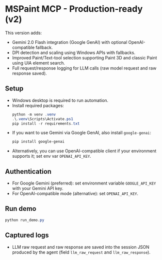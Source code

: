 # MSPaint MCP - Production-ready (v2)

This version adds:
- Gemini 2.0 Flash integration (Google GenAI) with optional OpenAI-compatible fallback.
- DPI detection and scaling using Windows APIs with fallbacks.
- Improved Paint/Text-tool selection supporting Paint 3D and classic Paint using UIA element search.
- Full request/response logging for LLM calls (raw model request and raw response saved).

## Setup
- Windows desktop is required to run automation.
- Install required packages:
  ```powershell
  python -m venv .venv
  .\.venv\Scripts\Activate.ps1
  pip install -r requirements.txt
  ```
- If you want to use Gemini via Google GenAI, also install `google-genai`:
  ```powershell
  pip install google-genai
  ```
- Alternatively, you can use OpenAI-compatible client if your environment supports it; set env var `OPENAI_API_KEY`.

## Authentication
- For Google Gemini (preferred): set environment variable `GOOGLE_API_KEY` with your Gemini API key.
- For OpenAI-compatible mode (alternative): set `OPENAI_API_KEY`.

## Run demo
  ```powershell
  python run_demo.py
  ```

## Captured logs
- LLM raw request and raw response are saved into the session JSON produced by the agent (field `llm_raw_request` and `llm_raw_response`).
